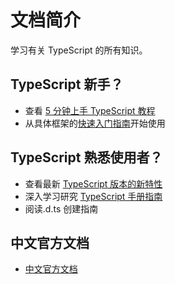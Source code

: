 # 文档简介

学习有关 TypeScript 的所有知识。

## TypeScript 新手？

- 查看 [5 分钟上手 TypeScript 教程](https://www.tslang.cn/docs/handbook/typescript-in-5-minutes.html '5分钟上手TypeScript')
- 从具体框架的[快速入门指南](https://www.tslang.cn/samples/index.html)开始使用

## TypeScript 熟悉使用者？

- 查看最新 [TypeScript 版本的新特性](https://www.tslang.cn/docs/release-notes/typescript-3.1.html 'With a Title')
- 深入学习研究 [TypeScript 手册指南](https://www.tslang.cn/docs/handbook/declaration-files/introduction.html 'With a Title')
- 阅读.d.ts 创建指南

## 中文官方文档

- [中文官方文档](https://www.tslang.cn/docs/home.html)

